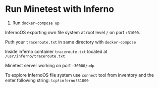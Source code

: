 # Run Minetest with Inferno 

1. Run `docker-compose up`

InfernoOS exporting own file system at root level `/` on port `:31000`. 

Puth your `traceroute.txt` in same directory with `docker-compose`

Inside inferno container `traceroute.txt` located at `/usr/inferno/traceroute.txt`

Minetest server working on port `:30000/udp`.

To explore InfernoOS file system use `connect` tool from inventory and the enter following string:
`tcp!inferno!31000`
